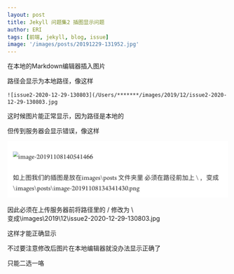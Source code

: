 ```yaml
---
layout: post
title: Jekyll 问题集2 插图显示问题
author: ERI
tags: [前端, jekyll, blog, issue]
image: '/images/posts/20191229-131952.jpg'
---
```


在本地的Markdown编辑器插入图片

路径会显示为本地路径，像这样

```
![issue2-2020-12-29-130803](/Users/*******/images/2019/12/issue2-2020-12-29-130803.jpg
```

这时候图片能正常显示，因为路径是本地的

但传到服务器会显示错误，像这样

![issue2-2020-12-29-130803](\images\2019\12\issue2-2020-12-29-130803.jpg)

因此必须在上传服务器前将路径里的 / 修改为 \ <br>
变成\images\2019\12\issue2-2020-12-29-130803.jpg

这样才能正确显示

不过要注意修改后图片在本地编辑器就没办法显示正确了

只能二选一咯




